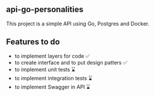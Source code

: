 ## api-go-personalities

This project is a simple API using Go, Postgres and Docker.

## Features to do

* to implement layers for code :white_check_mark:
* to create interface and to put design patters :white_check_mark:
* to implement unit tests :hourglass:
* to implement integration tests :hourglass:
* to implement Swagger in API :hourglass: